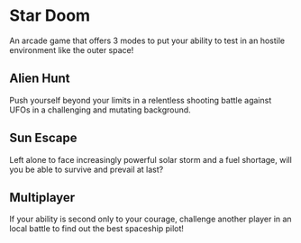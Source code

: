 # Star Doom
An arcade game that offers 3 modes to put your ability to test in an hostile environment like the outer space!
## Alien Hunt
Push yourself beyond your limits in a relentless shooting battle against UFOs in a challenging and mutating background.
## Sun Escape
Left alone to face increasingly powerful solar storm and a fuel shortage, will you be able to survive and prevail at last?
## Multiplayer
If your ability is second only to your courage, challenge another player in an local battle to find out the best spaceship pilot!
